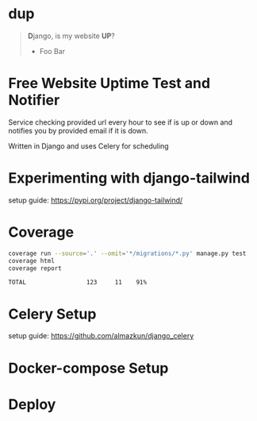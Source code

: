 # dup
> **D**jango, is my website **UP**? 
> - Foo Bar

# Free Website Uptime Test and Notifier
Service checking provided url every hour to see if is up or down and notifies you by provided email if it is down. 

Written in Django and uses Celery for scheduling 

# Experimenting with django-tailwind
setup guide: https://pypi.org/project/django-tailwind/

# Coverage
```sh
coverage run --source='.' --omit='*/migrations/*.py' manage.py test
coverage html
coverage report
```
`TOTAL                 123     11    91%`

# Celery Setup
setup guide: https://github.com/almazkun/django_celery


# Docker-compose Setup


# Deploy
